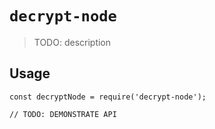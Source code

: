 # `decrypt-node`

> TODO: description

## Usage

```
const decryptNode = require('decrypt-node');

// TODO: DEMONSTRATE API
```
